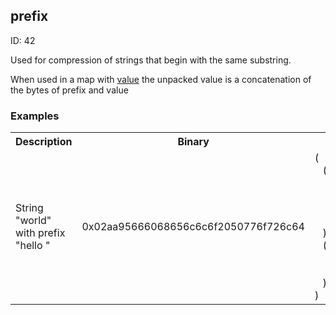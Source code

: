 ## prefix

ID: 42

Used for compression of strings that begin with the same substring.

When used in a map with [value](./value.md) the unpacked value is a concatenation of the bytes of prefix and value

### Examples

<table><tr><th>Description</th><th>Binary</th><th>S-expression</th><th>Unpacked</th></tr><tr><td>String "world" with prefix "hello "</td><td>0x02aa95666068656c6c6f2050776f726c64</td><td>(<br>&nbsp;&nbsp;&nbsp;(<a href="./type_map.md">type_map</a> <br>&nbsp;&nbsp;&nbsp;&nbsp;&nbsp;&nbsp;<a href="./prefix.md">prefix</a> <br>&nbsp;&nbsp;&nbsp;&nbsp;&nbsp;&nbsp;<a href="./value.md">value</a> <br>&nbsp;&nbsp;&nbsp;&nbsp;&nbsp;&nbsp;<a href="./parse_text.md">parse_text</a> <br>&nbsp;&nbsp;&nbsp;&nbsp;&nbsp;&nbsp;<a href="./parse_text.md">parse_text</a><br>&nbsp;&nbsp;&nbsp;) <br>&nbsp;&nbsp;&nbsp;(map <br>&nbsp;&nbsp;&nbsp;&nbsp;&nbsp;&nbsp;0x68656c6c6f20 <br>&nbsp;&nbsp;&nbsp;&nbsp;&nbsp;&nbsp;0x776f726c64<br>&nbsp;&nbsp;&nbsp;)<br>)</td><td><pre>"hello world"</pre></td></table>